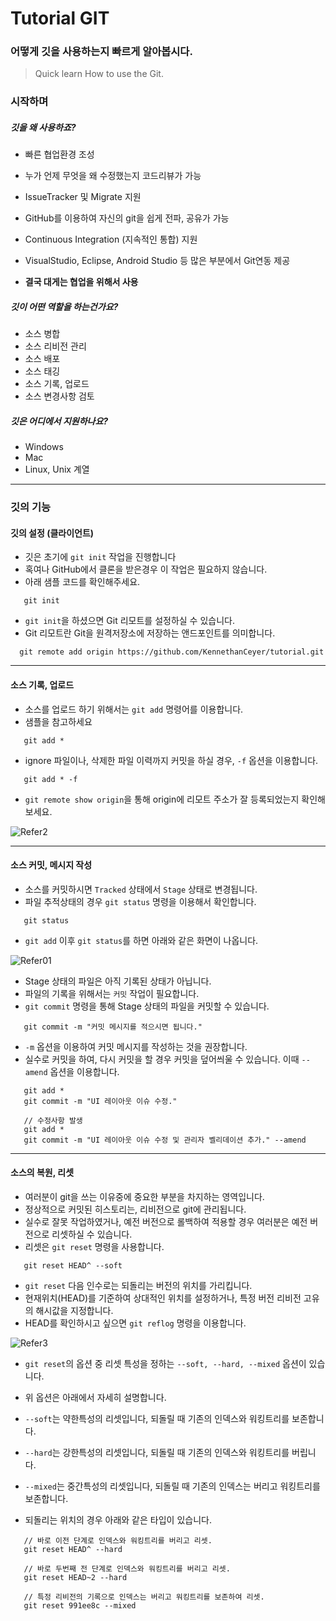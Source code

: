 # Tutorial GIT


### 어떻게 깃을 사용하는지 빠르게 알아봅시다.
> Quick learn How to use the Git.

### 시작하며

##### 깃을 왜 사용하죠?

- 빠른 협업환경 조성
- 누가 언제 무엇을 왜 수정했는지 코드리뷰가 가능
- IssueTracker 및 Migrate 지원
- GitHub를 이용하여 자신의 git을 쉽게 전파, 공유가 가능
- Continuous Integration (지속적인 통합) 지원
- VisualStudio, Eclipse, Android Studio 등 많은 부분에서 Git연동 제공

- **결국 대게는 협업을 위해서 사용**

##### 깃이 어떤 역할을 하는건가요?

- 소스 병합
- 소스 리비전 관리
- 소스 배포
- 소스 태깅
- 소스 기록, 업로드
- 소스 변경사항 검토

##### 깃은 어디에서 지원하나요?

- Windows
- Mac
- Linux, Unix 계열

----

### 깃의 기능

#### 깃의 설정 (클라이언트)

- 깃은 초기에 `git init` 작업을 진행합니다
- 혹여나 GitHub에서 클론을 받은경우 이 작업은 필요하지 않습니다.
- 아래 샘플 코드를 확인해주세요.

 ```shell
    git init
```
- `git init`을 하셨으면 Git 리모트를 설정하실 수 있습니다.
- Git 리모트란 Git을 원격저장소에 저장하는 앤드포인트를 의미합니다.

 ```shell
   git remote add origin https://github.com/KennethanCeyer/tutorial.git
```

----

#### 소스 기록, 업로드

- 소스를 업로드 하기 위해서는 `git add` 명령어를 이용합니다.
- 샘플을 참고하세요

 ```shell
    git add *
```

- ignore 파일이나, 삭제한 파일 이력까지 커밋을 하실 경우, `-f` 옵션을 이용합니다.

 ```shell
    git add * -f
```

- `git remote show origin`을 통해 origin에 리모트 주소가 잘 등록되었는지 확인해보세요.

 ![Refer2](http://www.nhpcw.com/upload/2016-01-06%2B12%253B06%253B22_010616120718.PNG)

----

#### 소스 커밋, 메시지 작성

- 소스를 커밋하시면 `Tracked` 상태에서 `Stage` 상태로 변경됩니다.
- 파일 추적상태의 경우 `git status` 명령을 이용해서 확인합니다.

 ```shell
    git status
 ```

- `git add` 이후 `git status`를 하면 아래와 같은 화면이 나옵니다.

 ![Refer01](http://www.nhpcw.com/upload/2016-01-06%2B11%253B59%253B51_010616120036.PNG)

- Stage 상태의 파일은 아직 기록된 상태가 아닙니다.
- 파일의 기록을 위해서는 `커밋` 작업이 필요합니다.
- `git commit` 명령을 통해 Stage 상태의 파일을 커밋할 수 있습니다.

 ```shell
    git commit -m "커밋 메시지를 적으시면 됩니다."
```

- `-m` 옵션을 이용하여 커밋 메시지를 작성하는 것을 권장합니다.
- 실수로 커밋을 하여, 다시 커밋을 할 경우 커밋을 덮어씌울 수 있습니다. 이때 `--amend` 옵션을 이용합니다.

 ```shell
    git add *
    git commit -m "UI 레이아웃 이슈 수정."
    
    // 수정사항 발생
    git add *
    git commit -m "UI 레이아웃 이슈 수정 및 관리자 벨리데이션 추가." --amend
```

----

#### 소스의 복원, 리셋

- 여러분이 git을 쓰는 이유중에 중요한 부분을 차지하는 영역입니다.
- 정상적으로 커밋된 히스토리는, 리비전으로 git에 관리됩니다.
- 실수로 잘못 작업하였거나, 예전 버전으로 롤백하여 적용할 경우 여러분은 예전 버전으로 리셋하실 수 있습니다.
- 리셋은 `git reset` 명령을 사용합니다.

 ```shell
    git reset HEAD^ --soft
```

- `git reset` 다음 인수로는 되돌리는 버전의 위치를 가리킵니다.
- 현재위치(HEAD)를 기준하여 상대적인 위치를 설정하거나, 특정 버전 리비전 고유의 해시값을 지정합니다.
- HEAD를 확인하시고 싶으면 `git reflog` 명령을 이용합니다.

 ![Refer3](http://www.nhpcw.com/upload/2016-01-06%2B12%253B16%253B32_010616121637.PNG)

- `git reset`의 옵션 중 리셋 특성을 정하는 `--soft, --hard, --mixed` 옵션이 있습니다.
- 위 옵션은 아래에서 자세히 설명합니다.

 - `--soft`는 약한특성의 리셋입니다, 되돌릴 때 기존의 인덱스와 워킹트리를 보존합니다.
 - `--hard`는 강한특성의 리셋입니다, 되돌릴 때 기존의 인덱스와 워킹트리를 버립니다.
 - `--mixed`는 중간특성의 리셋입니다, 되돌릴 때 기존의 인덱스는 버리고 워킹트리를 보존합니다.

- 되돌리는 위치의 경우 아래와 같은 타입이 있습니다.

 ```shell
    // 바로 이전 단계로 인덱스와 워킹트리를 버리고 리셋.
    git reset HEAD^ --hard 
    
    // 바로 두번째 전 단계로 인덱스와 워킹트리를 버리고 리셋.
    git reset HEAD~2 --hard 
    
    // 특정 리비전의 기록으로 인덱스는 버리고 워킹트리를 보존하여 리셋.
    git reset 991ee8c --mixed
```

